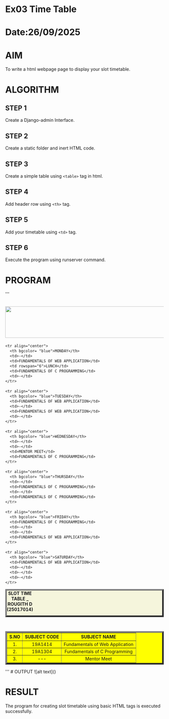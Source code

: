 # Ex03 Time Table
# Date:26/09/2025
# AIM
To write a html webpage page to display your slot timetable.

# ALGORITHM
## STEP 1
Create a Django-admin Interface.

## STEP 2
Create a static folder and inert HTML code.

## STEP 3
Create a simple table using `<table>` tag in html.

## STEP 4
Add header row using `<th>` tag.

## STEP 5
Add your timetable using `<td>` tag.

## STEP 6
Execute the program using runserver command.

# PROGRAM
'''
<html>
<head>
  <title>Slot Timetable</title>
</head>
<body>


  </center><br>
   <img src="![Uploading Screenshot 2025-09-29 213607.png…]()"
     height="100" width="540">


  <table align="center" width="540" border="5" cellspacing="3" bgcolor= "beige">
    <caption><b>SLOT TIME TABLE _ ROUGITH D (25017014)</b></caption>
    
    <tr align="center">
      <th bgcolor= "blue">MONDAY</th>
      <td>-</td>
      <td>FUNDAMENTALS OF WEB APPLICATION</td>
      <td rowspan="6">LUNCH</td>
      <td>FUNDAMENTALS OF C PROGRAMMING</td>
      <td>-</td>
    </tr>

    <tr align="center">
      <th bgcolor= "blue">TUESDAY</th>
      <td>FUNDAMENTALS OF WEB APPLICATION</td>
      <td>-</td>
      <td>FUNDAMENTALS OF WEB APPLICATION</td>
      <td>-</td>
    </tr>

    <tr align="center">
      <th bgcolor= "blue">WEDNESDAY</th>
      <td>-</td>
      <td>-</td>
      <td>MENTOR MEET</td>
      <td>FUNDAMENTALS OF C PROGRAMMING</td>
    </tr>

    <tr align="center">
      <th bgcolor= "blue">THURSDAY</th>
      <td>-</td>
      <td>FUNDAMENTALS OF C PROGRAMMING</td>
      <td>-</td>
      <td>FUNDAMENTALS OF C PROGRAMMING</td>
    </tr>

    <tr align="center">
      <th bgcolor= "blue">FRIDAY</th>
      <td>FUNDAMENTALS OF C PROGRAMMING</td>
      <td>-</td>
      <td>-</td>
      <td>FUNDAMENTALS OF WEB APPLICATION</td>
    </tr>

    <tr align="center">
      <th bgcolor= "blue">SATURDAY</th>
      <td>FUNDAMENTALS OF WEB APPLICATION</td>
      <td>-</td>
      <td>-</td>
      <td>-</td>
    </tr>
  </table>

  <br>

  <table align="center" width="540" border="5" cellspacing="3" bgcolor= "yellow">
     <tr align="center">
      <th>S.NO</th>
      <th>SUBJECT CODE</th>
      <th>SUBJECT NAME</th>
    </tr>
    <tr align="center">
      <td>1.</td>
      <td>19A1414</td>
      <td>Fundamentals of Web Application</td>
    </tr>
    <tr align="center">
      <td>2.</td>
      <td>19A1304</td>
      <td>Fundamentals of C Programming</td>
    </tr>
    <tr align="center">
      <td>3.</td>
      <td>--- </td>
      <td>Mentor Meet</td>
    </tr>
  </table>
</body>
</html>
'''
# OUTPUT
![alt text](<Screenshot 2025-09-26 220906.png>)

# RESULT
The program for creating slot timetable using basic HTML tags is executed successfully.
